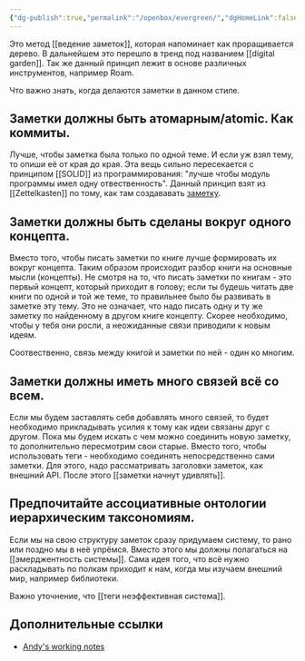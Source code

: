 ```yaml
---
{"dg-publish":true,"permalink":"/openbox/evergreen/","dgHomeLink":false,"dgPassFrontmatter":true}
---
```



Это метод [[ведение заметок]], которая напоминает как проращивается дерево. В дальнейшем это перешло в тренд под названием [[digital garden]].
Так же данный принцип лежит в основе различных инструментов, например Roam.

Что важно знать, когда делаются заметки в данном стиле.

## Заметки должны быть атомарным/atomic. Как коммиты.

Лучше, чтобы заметка была только по одной теме. И если уж взял тему, то опиши её от края до края.
Эта вещь сильно пересекается с принципом [[SOLID]] из программирования: "лучше чтобы модуль программы имел одну отвественность".
Данный принцип взят из [[Zettelkasten]] по тому, как там создававать [заметку](https://zettelkasten.de/posts/create-zettel-from-reading-notes/).

## Заметки должны быть сделаны вокруг одного концепта.

Вместо того, чтобы писать заметки по книге лучше формировать их вокруг концепта.
Таким образом происходит разбор книги на основные мысли (концепты).
Не смотря на то, что писать заметки по книгам - это первый концепт, который приходит в голову; если ты будешь читать две книги по одной и той же теме, то правильнее было бы развивать в заметке эту тему.
Это не означает, что надо писать одну и ту же заметку по найденному в другом книге концепту.
Скорее необходимо, чтобы у тебя они росли, а неожиданные связи приводили к новым идеям.

Соотвественно, связь между книгой и заметки по ней - один ко многим.

## Заметки должны иметь много связей всё со всем.

Если мы будем заставлять себя добавлять много связей, то будет необходимо прикладывать усилия к тому как идеи связаны друг с другом.
Пока мы будем искать с чем можно соединить новую заметку, то дополнительно пересмотрим свои старые.
Вместо того, чтобы использовать теги - необходимо соединять непосредственно сами заметки.
Для этого, надо рассматривать заголовки заметок, как внешний API.
После этого [[заметки начнут удивлять]].

## Предпочитайте ассоциативные онтологии иерархическим таксономиям.

Если мы на свою структуру заметок сразу придумаем систему, то рано или поздно мы в неё упрёмся.
Вместо этого мы должны полагаться на [[эмерджентность системы]].
Сама идея того, что всё нужно раскладывать по полкам приходит к нам, когда мы изучаем внешний мир, например библиотеки.

Важно уточнение, что [[теги неэффективная система]].

## Дополнительные ссылки

- [Andy's working notes](https://notes.andymatuschak.org/Evergreen_notes)
